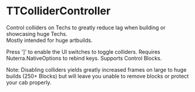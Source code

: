 # TTColliderController
Control colliders on Techs to greatly reduce lag when building or showcasing huge Techs.  
Mostly intended for huge artbuilds.

Press ']' to enable the UI switches to toggle colliders.
Requires Nuterra.NativeOptions to rebind keys.
Supports Control Blocks.

Note: Disabling colliders yields greatly increased frames on large to huge builds (250+ Blocks) but will leave you unable to remove blocks or protect your cab properly. 
